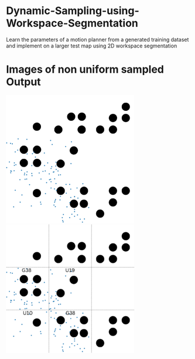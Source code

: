 # Dynamic-Sampling-using-Workspace-Segmentation
Learn the parameters of a motion planner from a generated training dataset and implement on a larger test map using 2D workspace segmentation

# Images of non uniform sampled Output
<img src='Results/Iterations_without_outputs/Iteration5/Samled_TM4.png' width='350'>
<img src='Results/Iterations_without_outputs/Iteration5/G38.png' width='350'>
